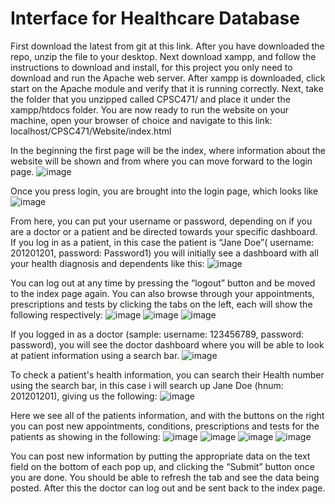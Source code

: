# Interface for Healthcare Database
First download the latest from git at this link. After you have downloaded the repo, unzip the file
to your desktop. Next download xampp, and follow the instructions to download and install, for
this project you only need to download and run the Apache web server. After xampp is
downloaded, click start on the Apache module and verify that it is running correctly. Next, take
the folder that you unzipped called CPSC471/ and place it under the xampp/htdocs folder. You
are now ready to run the website on your machine, open your browser of choice and navigate to
this link: localhost/CPSC471/Website/index.html

In the beginning the first page will be the index, where information about the website will be
shown and from where you can move forward to the login page.
![image](https://user-images.githubusercontent.com/47336141/116320398-c9017a80-a77d-11eb-8c59-88a151fee0db.png)

Once you press login, you are brought into the login page, which looks like
![image](https://user-images.githubusercontent.com/47336141/116320446-df0f3b00-a77d-11eb-92e2-05294d02bb2d.png)

From here, you can put your username or password, depending on if you are a doctor or a
patient and be directed towards your specific dashboard.
If you log in as a patient, in this case the patient is “Jane Doe”( username: 201201201,
password: Password1) you will initially see a dashboard with all your health diagnosis and
dependents like this:
![image](https://user-images.githubusercontent.com/47336141/116320472-e898a300-a77d-11eb-9331-e84e227dd342.png)

You can log out at any time by pressing the “logout” button and be moved to the index page
again. You can also browse through your appointments, prescriptions and tests by clicking the
tabs on the left, each will show the following respectively:
![image](https://user-images.githubusercontent.com/47336141/116320506-f51cfb80-a77d-11eb-87e0-5845e1436849.png)
![image](https://user-images.githubusercontent.com/47336141/116320534-00702700-a77e-11eb-80e9-2f2b8fe7b9ec.png)
![image](https://user-images.githubusercontent.com/47336141/116320548-09f98f00-a77e-11eb-9ddb-ec04c73297e7.png)

If you logged in as a doctor (sample: username: 123456789, password: password), you will see
the doctor dashboard where you will be able to look at patient information using a search bar.
![image](https://user-images.githubusercontent.com/47336141/116320569-154cba80-a77e-11eb-8fbf-1a769a3825b9.png)

To check a patient's health information, you can search their Health number using the search
bar, in this case i will search up Jane Doe (hnum: 201201201), giving us the following:
![image](https://user-images.githubusercontent.com/47336141/116320597-24cc0380-a77e-11eb-9aa5-486d27b747e9.png)

Here we see all of the patients information, and with the buttons on the right you can post new
appointments, conditions, prescriptions and tests for the patients as showing in the following:
![image](https://user-images.githubusercontent.com/47336141/116320611-2d243e80-a77e-11eb-83f3-9d94a8585239.png)
![image](https://user-images.githubusercontent.com/47336141/116320645-39a89700-a77e-11eb-94c6-e0b122d2c8ff.png)
![image](https://user-images.githubusercontent.com/47336141/116320668-40cfa500-a77e-11eb-9624-fe484e025ed4.png)
![image](https://user-images.githubusercontent.com/47336141/116320689-4af1a380-a77e-11eb-96b3-2fb70cd10bc4.png)

You can post new information by putting the appropriate data on the text field on the bottom of
each pop up, and clicking the “Submit” button once you are done. You should be able to refresh
the tab and see the data being posted. After this the doctor can log out and be sent back to the
index page.
